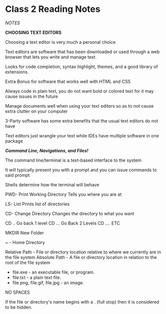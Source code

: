 # Class 2 Reading Notes

*NOTES*

**CHOOSING TEXT EDITORS**

Choosing a text editor is very much a personal choice

Text editors are software that has been downloaded or used through a web browser that lets you write and manage text. 

Looks for code completion, syntax highlight, themes, and a good library of extensions.

Extra Bonus for software that works well with HTML and CSS

Always code in plain text, you do not want bold or colored text for it may cause issues in the future

Manage documents well when using your text editors so as to not cause extra clutter on your computer

3-Party software has some extra benefits that the usual text editors do not have

Text editors just wrangle your text while IDEs have multiple software in one package


***Command Line, Navigations, and Files!***

The command line/terminal is a text-based interface to the system

It will typically present you with a prompt and you can issue commands to said prompt

Shells determine how the terminal will behave

PWD- Print Working Directory
Tells you where you are at 

LS- List
Prints list of directories

CD- Change Directory
Changes the directory to what you want

CD .. Go back 1 level
CD … Go Back 2 Levels
CD …. ETC

MKDIR New Folder

~ - Home Directory

Relative Path - File or directory location relative to where we currently are in the file system
Absolute Path - A file or directory location in relation to the root of the file system

* file.exe - an executable file, or program.
* file.txt - a plain text file.
* file.png, file.gif, file.jpg - an image.

NO SPACES

If the file or directory's name begins with a . (full stop) then it is considered to be hidden. 


